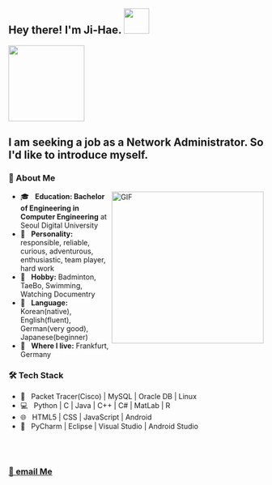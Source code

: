 <h2> Hey there! I'm Ji-Hae. <img src="https://user-images.githubusercontent.com/42025150/96602493-5bb6ed80-12f3-11eb-854d-ff4ee0121e04.gif" width="50"></h2>
<img src="https://user-images.githubusercontent.com/42025150/96595802-586c3380-12ec-11eb-9d4c-a084c5fd0d33.png" width="150">


<h2> I am seeking a job as a Network Administrator. So I'd like to introduce myself.
<h3> 👩‍ About Me </h3>
<img align="right" alt="GIF" src="https://user-images.githubusercontent.com/42025150/97428490-53c00480-1916-11eb-81a0-c2fae61c0dc1.gif" width="300"/>
  
  
- 🎓 &nbsp; <b>Education: Bachelor of Engineering in Computer Engineering</b> at Seoul Digital University
- 👀 &nbsp; <b>Personality:</b> responsible, reliable, curious, adventurous, enthusiastic, team player, hard work
- 🎨 &nbsp; <b>Hobby:</b> Badminton, TaeBo, Swimming, Watching Documentry
- 👄 &nbsp; <b>Language:</b> Korean(native), English(fluent), German(very good), Japanese(beginner)
- 🏡 &nbsp; <b>Where I live:</b> Frankfurt, Germany


<h3>🛠 Tech Stack</h3>

- 🧰 &nbsp; Packet Tracer(Cisco) | MySQL | Oracle DB | Linux
- 💻 &nbsp; Python | C | Java | C++ | C# | MatLab | R 
- 🌐 &nbsp; HTML5 | CSS | JavaScript | Android 
- 🔧 &nbsp; PyCharm | Eclipse | Visual Studio | Android Studio  



<br>


</br>


<h3> <a href="mailto:jihae.rubeque@gmail.com" target="_blank" rel="noopener noreferrer"> 📧 email Me </a>
</p> </h3>
